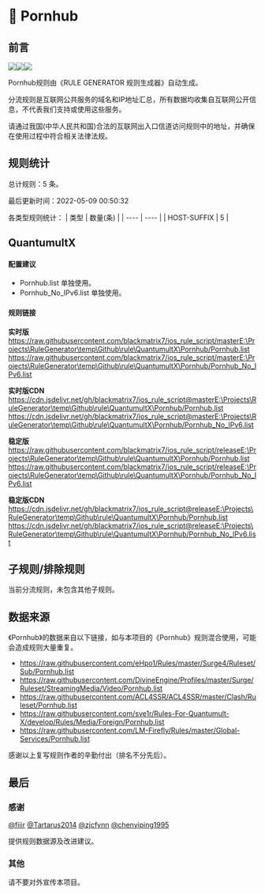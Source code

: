 # 🧸 Pornhub

## 前言

![](https://shields.io/badge/-移除重复规则-ff69b4)![](https://shields.io/badge/-DOMAIN与DOMAIN--SUFFIX合并-green)![](https://shields.io/badge/-IP--CIDR(6)合并-blueviolet)

Pornhub规则由《RULE GENERATOR 规则生成器》自动生成。

分流规则是互联网公共服务的域名和IP地址汇总，所有数据均收集自互联网公开信息，不代表我们支持或使用这些服务。

请通过我国(中华人民共和国)合法的互联网出入口信道访问规则中的地址，并确保在使用过程中符合相关法律法规。

## 规则统计

总计规则：5 条。

最后更新时间：2022-05-09 00:50:32

各类型规则统计：
| 类型 | 数量(条)  | 
| ---- | ----  |
| HOST-SUFFIX | 5  | 


## QuantumultX 

#### 配置建议
- Pornhub.list 单独使用。
- Pornhub_No_IPv6.list 单独使用。

#### 规则链接
**实时版**
https://raw.githubusercontent.com/blackmatrix7/ios_rule_script/masterE:\Projects\RuleGenerator\temp\Github\rule\QuantumultX\Pornhub/Pornhub.list
https://raw.githubusercontent.com/blackmatrix7/ios_rule_script/masterE:\Projects\RuleGenerator\temp\Github\rule\QuantumultX\Pornhub/Pornhub_No_IPv6.list

**实时版CDN**
https://cdn.jsdelivr.net/gh/blackmatrix7/ios_rule_script@masterE:\Projects\RuleGenerator\temp\Github\rule\QuantumultX\Pornhub/Pornhub.list
https://cdn.jsdelivr.net/gh/blackmatrix7/ios_rule_script@masterE:\Projects\RuleGenerator\temp\Github\rule\QuantumultX\Pornhub/Pornhub_No_IPv6.list

**稳定版**
https://raw.githubusercontent.com/blackmatrix7/ios_rule_script/releaseE:\Projects\RuleGenerator\temp\Github\rule\QuantumultX\Pornhub/Pornhub.list
https://raw.githubusercontent.com/blackmatrix7/ios_rule_script/releaseE:\Projects\RuleGenerator\temp\Github\rule\QuantumultX\Pornhub/Pornhub_No_IPv6.list

**稳定版CDN**
https://cdn.jsdelivr.net/gh/blackmatrix7/ios_rule_script@releaseE:\Projects\RuleGenerator\temp\Github\rule\QuantumultX\Pornhub/Pornhub.list
https://cdn.jsdelivr.net/gh/blackmatrix7/ios_rule_script@releaseE:\Projects\RuleGenerator\temp\Github\rule\QuantumultX\Pornhub/Pornhub_No_IPv6.list

## 子规则/排除规则


当前分流规则，未包含其他子规则。

## 数据来源

《Pornhub》的数据来自以下链接，如与本项目的《Pornhub》规则混合使用，可能会造成规则大量重复。

- https://raw.githubusercontent.com/eHpo1/Rules/master/Surge4/Ruleset/Sub/Pornhub.list
- https://raw.githubusercontent.com/DivineEngine/Profiles/master/Surge/Ruleset/StreamingMedia/Video/Pornhub.list
- https://raw.githubusercontent.com/ACL4SSR/ACL4SSR/master/Clash/Ruleset/Pornhub.list
- https://raw.githubusercontent.com/sve1r/Rules-For-Quantumult-X/develop/Rules/Media/Foreign/Pornhub.list
- https://raw.githubusercontent.com/LM-Firefly/Rules/master/Global-Services/Pornhub.list


感谢以上复写规则作者的辛勤付出（排名不分先后）。

## 最后

### 感谢

[@fiiir](https://github.com/fiiir) [@Tartarus2014](https://github.com/Tartarus2014) [@zjcfynn](https://github.com/zjcfynn) [@chenyiping1995](https://github.com/chenyiping1995) 

提供规则数据源及改进建议。

### 其他

请不要对外宣传本项目。